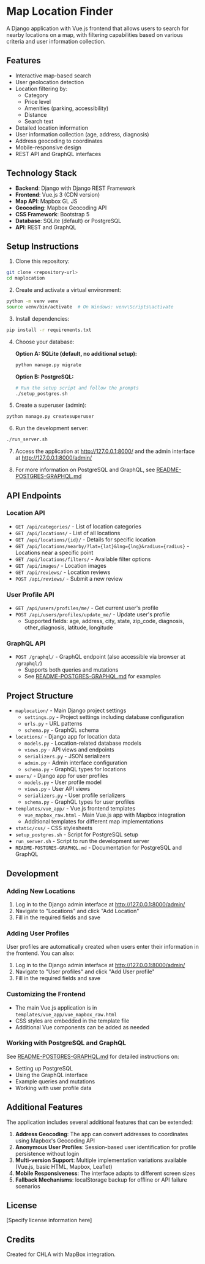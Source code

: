 # Map Location Finder

A Django application with Vue.js frontend that allows users to search for nearby locations on a map, with filtering capabilities based on various criteria and user information collection.

## Features

- Interactive map-based search
- User geolocation detection
- Location filtering by:
  - Category
  - Price level
  - Amenities (parking, accessibility)
  - Distance
  - Search text
- Detailed location information
- User information collection (age, address, diagnosis)
- Address geocoding to coordinates
- Mobile-responsive design
- REST API and GraphQL interfaces

## Technology Stack

- **Backend**: Django with Django REST Framework
- **Frontend**: Vue.js 3 (CDN version)
- **Map API**: Mapbox GL JS
- **Geocoding**: Mapbox Geocoding API
- **CSS Framework**: Bootstrap 5
- **Database**: SQLite (default) or PostgreSQL
- **API**: REST and GraphQL

## Setup Instructions

1. Clone this repository:
```bash
git clone <repository-url>
cd maplocation
```

2. Create and activate a virtual environment:
```bash
python -m venv venv
source venv/bin/activate  # On Windows: venv\Scripts\activate
```

3. Install dependencies:
```bash
pip install -r requirements.txt
```

4. Choose your database:

   **Option A: SQLite (default, no additional setup):**
   ```bash
   python manage.py migrate
   ```

   **Option B: PostgreSQL:**
   ```bash
   # Run the setup script and follow the prompts
   ./setup_postgres.sh
   ```

5. Create a superuser (admin):
```bash
python manage.py createsuperuser
```

6. Run the development server:
```bash
./run_server.sh
```

7. Access the application at http://127.0.0.1:8000/ and the admin interface at http://127.0.0.1:8000/admin/

8. For more information on PostgreSQL and GraphQL, see [README-POSTGRES-GRAPHQL.md](README-POSTGRES-GRAPHQL.md)

## API Endpoints

### Location API
- `GET /api/categories/` - List of location categories
- `GET /api/locations/` - List of all locations
- `GET /api/locations/{id}/` - Details for specific location
- `GET /api/locations/nearby/?lat={lat}&lng={lng}&radius={radius}` - Locations near a specific point
- `GET /api/locations/filters/` - Available filter options
- `GET /api/images/` - Location images
- `GET /api/reviews/` - Location reviews
- `POST /api/reviews/` - Submit a new review

### User Profile API
- `GET /api/users/profiles/me/` - Get current user's profile
- `POST /api/users/profiles/update_me/` - Update user's profile
  - Supported fields: age, address, city, state, zip_code, diagnosis, other_diagnosis, latitude, longitude

### GraphQL API
- `POST /graphql/` - GraphQL endpoint (also accessible via browser at `/graphql/`)
  - Supports both queries and mutations
  - See [README-POSTGRES-GRAPHQL.md](README-POSTGRES-GRAPHQL.md) for examples

## Project Structure

- `maplocation/` - Main Django project settings
  - `settings.py` - Project settings including database configuration
  - `urls.py` - URL patterns
  - `schema.py` - GraphQL schema
- `locations/` - Django app for location data
  - `models.py` - Location-related database models
  - `views.py` - API views and endpoints
  - `serializers.py` - JSON serializers
  - `admin.py` - Admin interface configuration
  - `schema.py` - GraphQL types for locations
- `users/` - Django app for user profiles
  - `models.py` - User profile model
  - `views.py` - User API views
  - `serializers.py` - User profile serializers
  - `schema.py` - GraphQL types for user profiles
- `templates/vue_app/` - Vue.js frontend templates
  - `vue_mapbox_raw.html` - Main Vue.js app with Mapbox integration
  - Additional templates for different map implementations
- `static/css/` - CSS stylesheets
- `setup_postgres.sh` - Script for PostgreSQL setup
- `run_server.sh` - Script to run the development server
- `README-POSTGRES-GRAPHQL.md` - Documentation for PostgreSQL and GraphQL

## Development

### Adding New Locations

1. Log in to the Django admin interface at http://127.0.0.1:8000/admin/
2. Navigate to "Locations" and click "Add Location"
3. Fill in the required fields and save

### Adding User Profiles

User profiles are automatically created when users enter their information in the frontend. You can also:

1. Log in to the Django admin interface at http://127.0.0.1:8000/admin/
2. Navigate to "User profiles" and click "Add User profile"
3. Fill in the required fields and save

### Customizing the Frontend

- The main Vue.js application is in `templates/vue_app/vue_mapbox_raw.html`
- CSS styles are embedded in the template file
- Additional Vue components can be added as needed

### Working with PostgreSQL and GraphQL

See [README-POSTGRES-GRAPHQL.md](README-POSTGRES-GRAPHQL.md) for detailed instructions on:

- Setting up PostgreSQL
- Using the GraphQL interface
- Example queries and mutations
- Working with user profile data

## Additional Features

The application includes several additional features that can be extended:

1. **Address Geocoding**: The app can convert addresses to coordinates using Mapbox's Geocoding API
2. **Anonymous User Profiles**: Session-based user identification for profile persistence without login
3. **Multi-version Support**: Multiple implementation variations available (Vue.js, basic HTML, Mapbox, Leaflet)
4. **Mobile Responsiveness**: The interface adapts to different screen sizes
5. **Fallback Mechanisms**: localStorage backup for offline or API failure scenarios

## License

[Specify license information here]

## Credits

Created for CHLA with MapBox integration.